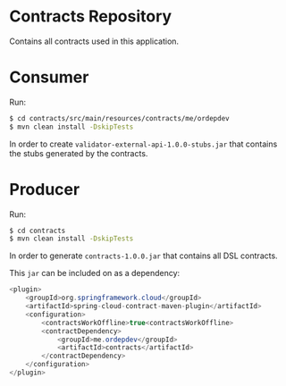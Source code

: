 # Contracts Repository

Contains all contracts used in this application.

# Consumer

Run:

```bash
$ cd contracts/src/main/resources/contracts/me/ordepdev
$ mvn clean install -DskipTests
```
In order to create `validator-external-api-1.0.0-stubs.jar` that contains the stubs generated by the contracts.

# Producer

Run:

```bash
$ cd contracts
$ mvn clean install -DskipTests
```
In order to generate `contracts-1.0.0.jar` that contains all DSL contracts.

This `jar` can be included on as a dependency:

```java
<plugin>
    <groupId>org.springframework.cloud</groupId>
    <artifactId>spring-cloud-contract-maven-plugin</artifactId>
    <configuration>
        <contractsWorkOffline>true<contractsWorkOffline>
        <contractDependency>
            <groupId>me.ordepdev</groupId>
            <artifactId>contracts</artifactId>
        </contractDependency>
    </configuration>
</plugin>
```

